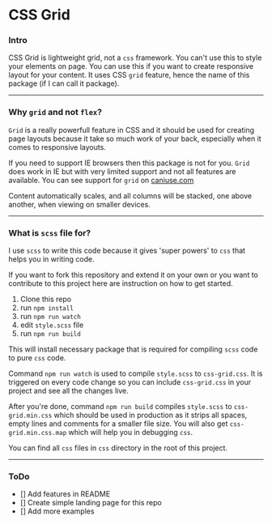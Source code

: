 # CSS Grid

### Intro

CSS Grid is lightweight grid, not a `css` framework. You can't use this to style
your elements on page. You can use this if you want to create responsive layout
for your content.
It uses CSS `grid` feature, hence the name of this package (if I can call it package).

---

### Why `grid` and not `flex`?

`Grid` is a really powerfull feature in CSS and it should be used for creating
page layouts because it take so much work of your back, especially when it
comes to responsive layouts.

If you need to support IE browsers then this package is not for you. `Grid` does
work in IE but with very limited support and not all features are available.
You can see support for `grid` on [caniuse.com](https://caniuse.com/?search=grid)

Content automatically scales, and all columns will be stacked,
one above another, when viewing on smaller devices.

---

### What is `scss` file for?

I use `scss` to write this code because it gives 'super powers' to `css` that helps you in writing code.

If you want to fork this repository and extend it on your own or you want to contribute to this project here are instruction on
how to get started.

1. Clone this repo
2. run `npm install`
3. run `npm run watch`
4. edit `style.scss` file
5. run `npm run build`

This will install necessary package that is required for compiling `scss` code to pure `css` code.

Command `npm run watch` is used to compile `style.scss` to `css-grid.css`. It is triggered on every code change so you can include
`css-grid.css` in your project and see all the changes live.

After you're done, command `npm run build` compiles `style.scss` to `css-grid.min.css` which should be used in production as it strips all spaces,
empty lines and comments for a smaller file size. You will also get `css-grid.min.css.map` which will help you in debugging `css`.

You can find all `css` files in `css` directory in the root of this project.

---

### ToDo

- [] Add features in README
- [] Create simple landing page for this repo
- [] Add more examples
